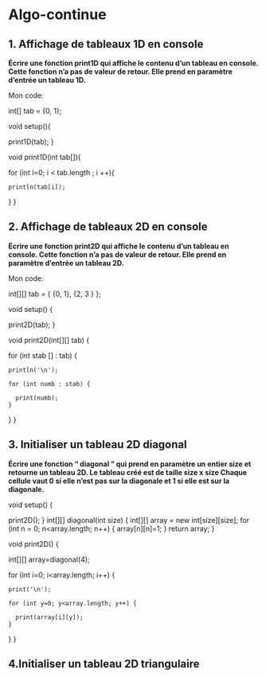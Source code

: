 # Algo-continue

## 1. Affichage de tableaux 1D en console

__Écrire une fonction print1D qui affiche le contenu d’un tableau en console. Cette
fonction n’a pas de valeur de retour. Elle prend en paramètre d’entrée un tableau 1D.__

Mon code:

int[] tab = {0, 1};

void setup(){

  print1D(tab); 
}

void print1D(int tab[]){

  for (int i=0; i < tab.length ; i ++){
  
    println(tab[i]);

}
}


## 2. Affichage de tableaux 2D en console 

__Écrire une fonction print2D qui affiche le contenu d’un tableau en console. Cette
fonction n’a pas de valeur de retour. Elle prend en paramètre d’entrée un tableau 2D.__

Mon code: 

int[][] tab = { {0, 1}, {2, 3 } };

void setup() {

  print2D(tab);
}

void print2D(int[][] tab) {

  for (int stab [] : tab) {
  
    println('\n');
    
    for (int numb : stab) {
    
      print(numb);
    }
  }
}

## 3. Initialiser un tableau 2D diagonal 

__Écrire une fonction “ diagonal ” qui prend en paramètre un entier size et retourne
un tableau 2D.
Le tableau créé est de taille size x size
Chaque cellule vaut 0 si elle n’est pas sur la diagonale et 1 si elle est sur la diagonale.__

void setup() {

  print2D();
}
int[][] diagonal(int size) {
  int[][] array = new int[size][size];
  for (int n = 0; n<array.length; n++) {
    array[n][n]=1;
  }
  return array;
}




void print2D() {

  int[][] array=diagonal(4);
  

  for (int i=0; i<array.length; i++) {
  
    print('\n');
    
    for (int y=0; y<array.length; y++) {

      print(array[i][y]);
    }
  }
}

## 4.Initialiser un tableau 2D triangulaire 






